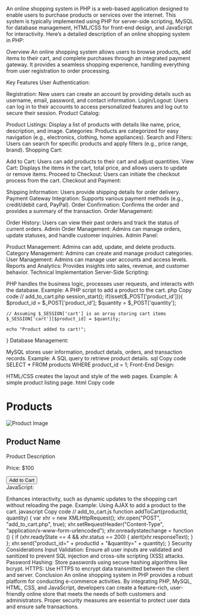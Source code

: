 An online shopping system in PHP is a web-based application designed to enable users to purchase products or services over the internet. This system is typically implemented using PHP for server-side scripting, MySQL for database management, HTML/CSS for front-end design, and JavaScript for interactivity. Here’s a detailed description of an online shopping system in PHP:

Overview
An online shopping system allows users to browse products, add items to their cart, and complete purchases through an integrated payment gateway. It provides a seamless shopping experience, handling everything from user registration to order processing.

Key Features
User Authentication:

Registration: New users can create an account by providing details such as username, email, password, and contact information.
Login/Logout: Users can log in to their accounts to access personalized features and log out to secure their session.
Product Catalog:

Product Listings: Display a list of products with details like name, price, description, and image.
Categories: Products are categorized for easy navigation (e.g., electronics, clothing, home appliances).
Search and Filters: Users can search for specific products and apply filters (e.g., price range, brand).
Shopping Cart:

Add to Cart: Users can add products to their cart and adjust quantities.
View Cart: Displays the items in the cart, total price, and allows users to update or remove items.
Proceed to Checkout: Users can initiate the checkout process from the cart.
Checkout and Payment:

Shipping Information: Users provide shipping details for order delivery.
Payment Gateway Integration: Supports various payment methods (e.g., credit/debit card, PayPal).
Order Confirmation: Confirms the order and provides a summary of the transaction.
Order Management:

Order History: Users can view their past orders and track the status of current orders.
Admin Order Management: Admins can manage orders, update statuses, and handle customer inquiries.
Admin Panel:

Product Management: Admins can add, update, and delete products.
Category Management: Admins can create and manage product categories.
User Management: Admins can manage user accounts and access levels.
Reports and Analytics: Provides insights into sales, revenue, and customer behavior.
Technical Implementation
Server-Side Scripting:

PHP handles the business logic, processes user requests, and interacts with the database.
Example: A PHP script to add a product to the cart.
php
Copy code
// add_to_cart.php
session_start();
if(isset($_POST['product_id'])){
    $product_id = $_POST['product_id'];
    $quantity = $_POST['quantity'];

    // Assuming $_SESSION['cart'] is an array storing cart items
    $_SESSION['cart'][$product_id] = $quantity;

    echo "Product added to cart!";
}
Database Management:

MySQL stores user information, product details, orders, and transaction records.
Example: A SQL query to retrieve product details.
sql
Copy code
SELECT * FROM products WHERE product_id = 1;
Front-End Design:

HTML/CSS creates the layout and style of the web pages.
Example: A simple product listing page.
html
Copy code
<!-- product_listing.html -->
<!DOCTYPE html>
<html>
<head>
    <title>Product Listing</title>
    <link rel="stylesheet" type="text/css" href="styles.css">
</head>
<body>
    <h1>Products</h1>
    <div class="product">
        <img src="path/to/image.jpg" alt="Product Image">
        <h2>Product Name</h2>
        <p>Product Description</p>
        <p>Price: $100</p>
        <button>Add to Cart</button>
    </div>
</body>
</html>
JavaScript:

Enhances interactivity, such as dynamic updates to the shopping cart without reloading the page.
Example: Using AJAX to add a product to the cart.
javascript
Copy code
// add_to_cart.js
function addToCart(productId, quantity) {
    var xhr = new XMLHttpRequest();
    xhr.open("POST", "add_to_cart.php", true);
    xhr.setRequestHeader("Content-Type", "application/x-www-form-urlencoded");
    xhr.onreadystatechange = function () {
        if (xhr.readyState == 4 && xhr.status == 200) {
            alert(xhr.responseText);
        }
    };
    xhr.send("product_id=" + productId + "&quantity=" + quantity);
}
Security Considerations
Input Validation: Ensure all user inputs are validated and sanitized to prevent SQL injection and cross-site scripting (XSS) attacks.
Password Hashing: Store passwords using secure hashing algorithms like bcrypt.
HTTPS: Use HTTPS to encrypt data transmitted between the client and server.
Conclusion
An online shopping system in PHP provides a robust platform for conducting e-commerce activities. By integrating PHP, MySQL, HTML, CSS, and JavaScript, developers can create a feature-rich, user-friendly online store that meets the needs of both customers and administrators. Proper security measures are essential to protect user data and ensure safe transactions.
